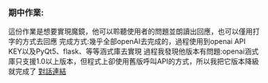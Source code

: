 ### 期中作業: 
這份作業是想要實現魔鏡，他可以聆聽使用者的問題並朗讀出回應，也可以僅用打字的方式去回應
完成方式:幾乎全部openAI去完成的，過程使用到openai API KEY以及PyQt5、flask、等等涵式庫去實現
過程我發現他版本有問題:openai涵式庫只支援1.0以上版本，但程式上卻使用舊版呼叫API的方式，所以我把它版本降級就完成了 
[對話連結](https://chatgpt.com/share/683fe034-322c-8009-9e24-e9507d96c225)
